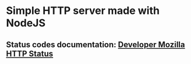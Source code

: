 # Simple HTTP server made with NodeJS

## Status codes documentation: [Developer Mozilla HTTP Status](https://developer.mozilla.org/en-US/docs/Web/HTTP/Status)